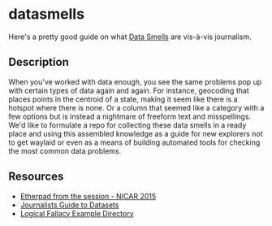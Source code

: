datasmells
==========
Here's a pretty good guide on what [Data Smells](https://github.com/nikeiubel/data-smells/wiki/Ensuring-Accuracy-in-Data-Journalism) are vis-à-vis journalism.

## Description
When you've worked with data enough, you see the same problems pop up with certain types of data again and again. For instance, geocoding that places points in the centroid of a state, making it seem like there is a hotspot where there is none. Or a column that seemed like a category with a few options but is instead a nightmare of freeform text and misspellings. We'd like to formulate a repo for collecting these data smells in a ready place and using this assembled knowledge as a guide for new explorers not to get waylaid or even as a means of building automated tools for checking the most common data problems.

## Resources
* [Etherpad from the session - NICAR 2015](https://etherpad.mozilla.org/nicar-datasmells)
* [Journalists Guide to Datasets](https://github.com/ryanpitts/journalists-guide-datasets/)
* [Logical Fallacy Example Directory](https://yourlogicalfallacyis.com/)
